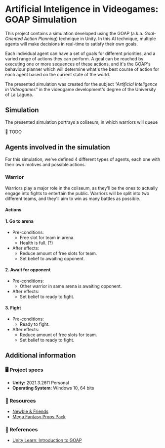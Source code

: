 # Artificial Inteligence in Videogames: GOAP Simulation

This project contains a simulation developed using the GOAP (a.k.a. _Goal-Oriented Action Planning_) technique in Unity. In this AI technique, multiple agents will make decisions in real-time to satisfy their own goals.

Each individual agent can have a set of goals for different priorities, and a varied range of actions they can perform. A goal can be reached by executing one or more sequences of these actions, and it's the GOAP's behaviour planner which will determine what's the best course of action for each agent based on the current state of the world.

The presented simulation was created for the subject _"Artificial Inteligence in Videogames"_ in the videogame development's degree of the University of La Laguna.

## Simulation

The presented simulation portrays a coliseum, in which warriors will queue

:memo: TODO

## Agents involved in the simulation

For this simulation, we've defined 4 different types of agents, each one with their own motives and possible actions.

### Warrior

Warriors play a major role in the coliseum, as they'll be the ones to actually engage into fights to entertain the public. Warriors will be split into two different teams, and they'll aim to win as many battles as possible.

#### Actions

#### 1. Go to arena

- Pre-conditions:
    - Free slot for team in arena.
    - Health is full. (?)
- After effects:
    - Reduce amount of free slots for team.
    - Set belief to awaiting opponent.

#### 2. Await for opponent

- Pre-conditions:
    - Other warrior in same arena is awaiting opponent.
- After effects:
    - Set belief to ready to fight.

#### 3. Fight

- Pre-conditions:
    - Ready to fight.
- After effects:
    - Reduce amount of free slots for team.
    - Set belief to ready to fight.

## Additional information

### 🖥️ Project specs

- **Unity:** 2021.3.26f1 Personal
- **Operating System:** Windows 10, 64 bits

### 🎨 Resources

- [Newbie & Friends](https://assetstore.unity.com/packages/3d/characters/newbie-friends-208112)
- [Mega Fantasy Props Pack](https://assetstore.unity.com/packages/3d/environments/fantasy/mega-fantasy-props-pack-87811)

### 🔗 References

- [Unity Learn: Introduction to GOAP](https://learn.unity.com/tutorial/an-introduction-to-goap)
